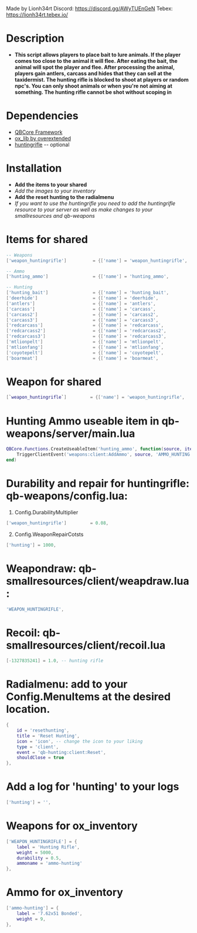 Made by Lionh34rt
Discord: https://discord.gg/AWyTUEnGeN
Tebex: https://lionh34rt.tebex.io/

# Description
* **This script allows players to place bait to lure animals. If the player comes too close to the animal it will flee. After eating the bait, the animal will spot the player and flee. After processing the animal, players gain antlers, carcass and hides that they can sell at the taxidermist. The hunting rifle is blocked to shoot at players or random npc's. You can only shoot animals or when you're not aiming at something. The hunting rifle cannot be shot without scoping in**

# Dependencies
* [QBCore Framework](https://github.com/qbcore-framework)
* [ox_lib by overextended](https://github.com/overextended/ox_lib)
* [huntingrifle](https://nl.gta5-mods.com/weapons/sauer-101-hunting-rifle-animated-4k) -- optional

# Installation
* **Add the items to your shared**
* *Add the images to your inventory*
* **Add the reset hunting to the radialmenu**
* *If you want to use the huntingrifle you need to add the huntingrifle resource to your server as well as make changes to your smallresources and qb-weapons*

# Items for shared
```lua
-- Weapons
['weapon_huntingrifle'] 		 = {['name'] = 'weapon_huntingrifle', 	 	  	['label'] = 'Hunting Rifle', 			['weight'] = 10000, 	['type'] = 'weapon', 	['image'] = 'huntingrifle.png', 		['unique'] = true, 			['useable'] = true, 	['shouldClose'] = true,	   ['combinable'] = nil,   ['description'] = 'A rifle made for hunting.'},

-- Ammo
['hunting_ammo'] 				 = {['name'] = 'hunting_ammo', 			  	  	['label'] = 'Hunting ammo', 			['weight'] = 1000, 		['type'] = 'item', 		['image'] = 'hunting_ammo.png', 		['unique'] = false, 	['useable'] = true, 	['shouldClose'] = true,   ['combinable'] = nil,   ['description'] = 'Ammo for Hunting Rifle'},

-- Hunting
['hunting_bait'] 				 = {['name'] = 'hunting_bait', 			  	  	['label'] = 'Hunting Bait', 			['weight'] = 200, 		['type'] = 'item', 		['image'] = 'hunting_bait.png', 		['unique'] = false, 	['useable'] = true, 	['shouldClose'] = true,	    ['combinable'] = nil,   ['description'] = 'Animals Love this stuff...'},
['deerhide'] 					 = {['name'] = 'deerhide', 			  			['label'] = 'Deer Hide', 				['weight'] = 1500, 		['type'] = 'item', 		['image'] = 'deerhide.png', 		    ['unique'] = false, 	['useable'] = false, 	['shouldClose'] = false,	['combinable'] = nil,   ['description'] = 'Deer Hide'},
['antlers'] 					 = {['name'] = 'antlers', 			  			['label'] = 'Antlers', 					['weight'] = 1000, 		['type'] = 'item', 		['image'] = 'antlers.png', 		    	['unique'] = false, 	['useable'] = false, 	['shouldClose'] = false,	['combinable'] = nil,   ['description'] = 'Antlers from a deer.'},
['carcass']						 = {['name'] = 'carcass', 			  			['label'] = 'Carcass', 					['weight'] = 1500, 		['type'] = 'item', 		['image'] = 'carcass.png', 		    	['unique'] = false, 	['useable'] = false, 	['shouldClose'] = false,	['combinable'] = nil,   ['description'] = 'Animal carcass.'},
['carcass2']					 = {['name'] = 'carcass2', 			  			['label'] = 'Carcass', 					['weight'] = 1500, 		['type'] = 'item', 		['image'] = 'carcass2.png', 		    ['unique'] = false, 	['useable'] = false, 	['shouldClose'] = false,	['combinable'] = nil,   ['description'] = 'Animal carcass.'},
['carcass3']					 = {['name'] = 'carcass3', 			  			['label'] = 'Carcass', 					['weight'] = 1000, 		['type'] = 'item', 		['image'] = 'carcass3.png', 		    ['unique'] = false, 	['useable'] = false, 	['shouldClose'] = false,	['combinable'] = nil,   ['description'] = 'Animal carcass.'},
['redcarcass']					 = {['name'] = 'redcarcass', 			  		['label'] = 'Carcass', 					['weight'] = 1500, 		['type'] = 'item', 		['image'] = 'redcarcass.png', 		    ['unique'] = false, 	['useable'] = false, 	['shouldClose'] = false,	['combinable'] = nil,   ['description'] = 'Animal carcass of poached animal.'},
['redcarcass2']					 = {['name'] = 'redcarcass2', 			  		['label'] = 'Carcass', 					['weight'] = 1500, 		['type'] = 'item', 		['image'] = 'redcarcass2.png', 		    ['unique'] = false, 	['useable'] = false, 	['shouldClose'] = false,	['combinable'] = nil,   ['description'] = 'Animal carcass of poached animal.'},
['redcarcass3']					 = {['name'] = 'redcarcass3', 			  		['label'] = 'Carcass', 					['weight'] = 1000, 		['type'] = 'item', 		['image'] = 'redcarcass3.png', 		    ['unique'] = false, 	['useable'] = false, 	['shouldClose'] = false,	['combinable'] = nil,   ['description'] = 'Animal carcass of poached animal.'},
['mtlionpelt'] 					 = {['name'] = 'mtlionpelt', 			  		['label'] = 'Mtlion Pelt', 				['weight'] = 1500, 		['type'] = 'item', 		['image'] = 'mtlionpelt.png', 		    ['unique'] = false, 	['useable'] = false, 	['shouldClose'] = false,	['combinable'] = nil,   ['description'] = 'Pelt of a mountain lion'},
['mtlionfang'] 					 = {['name'] = 'mtlionfang', 			  		['label'] = 'Mtlion Fang', 				['weight'] = 1000, 		['type'] = 'item', 		['image'] = 'mtlionfang.png', 		    ['unique'] = false, 	['useable'] = false, 	['shouldClose'] = false,	['combinable'] = nil,   ['description'] = 'The fang of the mighty lion.'},
['coyotepelt'] 					 = {['name'] = 'coyotepelt', 			  		['label'] = 'Coyote Pelt', 				['weight'] = 1500, 		['type'] = 'item', 		['image'] = 'coyotepelt.png', 		    ['unique'] = false, 	['useable'] = false, 	['shouldClose'] = false,	['combinable'] = nil,   ['description'] = 'The pelt of a coyote'},
['boarmeat'] 					 = {['name'] = 'boarmeat', 			  			['label'] = 'Boar Meat', 				['weight'] = 1000, 		['type'] = 'item', 		['image'] = 'boarmeat.png', 		    ['unique'] = false, 	['useable'] = false, 	['shouldClose'] = false,	['combinable'] = nil,   ['description'] = 'Boar Meat.'},
```

# Weapon for shared
```lua
[`weapon_huntingrifle`] 		= {['name'] = 'weapon_huntingrifle', 	 	['label'] = 'Hunting Rifle', 			['weapontype'] = 'Miscellaneous',	['ammotype'] = 'AMMO_HUNTING',			['damagereason'] = 'Hunting ammo impact.'},
```

# Hunting Ammo useable item in qb-weapons/server/main.lua
```lua
QBCore.Functions.CreateUseableItem('hunting_ammo', function(source, item)
    TriggerClientEvent('weapons:client:AddAmmo', source, 'AMMO_HUNTING', 12, item)
end)
```

# Durability and repair for huntingrifle: qb-weapons/config.lua: 
1) Config.DurabilityMultiplier
```lua
['weapon_huntingrifle']         = 0.08,
```

2) Config.WeaponRepairCotsts
```lua
['hunting'] = 1000,
```

# Weapondraw: qb-smallresources/client/weapdraw.lua:
```lua
'WEAPON_HUNTINGRIFLE',
```

# Recoil: qb-smallresources/client/recoil.lua
```lua
[-1327835241] = 1.0, -- hunting rifle
```

# Radialmenu: add to your Config.MenuItems at the desired location.
```lua
{
    id = 'resethunting',
    title = 'Reset Hunting',
    icon = 'icon', -- change the icon to your liking
    type = 'client',
    event = 'qb-hunting:client:Reset',
    shouldClose = true
},
```

# Add a log for 'hunting' to your logs
```lua
['hunting'] = '',
```

# Weapons for ox_inventory
```lua
['WEAPON_HUNTINGRIFLE'] = {
    label = 'Hunting Rifle',
    weight = 5000,
    durability = 0.5,
    ammoname = 'ammo-hunting'
},
```

# Ammo for ox_inventory
```lua
['ammo-hunting'] = {
    label = '7.62x51 Bonded',
    weight = 9,
},
```